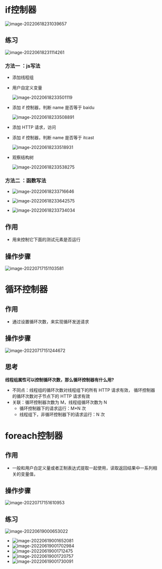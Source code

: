# if控制器

![image-20220618231039657](C:\Users\Bosco\Desktop\GitHub\blog\JMeter\img\image-20220618231039657.png)

## 练习

![image-20220618231114261](C:\Users\Bosco\Desktop\GitHub\blog\JMeter\img\image-20220618231114261.png)

### 方法一 ：js写法

- 添加线程组

- 用户自定义变量

  ![image-20220618233501119](C:\Users\Bosco\Desktop\GitHub\blog\JMeter\img\image-20220618233501119.png)

- 添加 if 控制器，判断 name 是否等于 baidu

  ![image-20220618233508891](C:\Users\Bosco\Desktop\GitHub\blog\JMeter\img\image-20220618233508891.png)

- 添加 HTTP 请求，访问

- 添加 if 控制器，判断 name 是否等于 itcast

  ![image-20220618233518931](C:\Users\Bosco\Desktop\GitHub\blog\JMeter\img\image-20220618233518931.png)

- 观察结构树

  ![image-20220618233538275](C:\Users\Bosco\Desktop\GitHub\blog\JMeter\img\image-20220618233538275.png)

### 方法二 ：函数写法

- ![image-20220618233716646](C:\Users\Bosco\Desktop\GitHub\blog\JMeter\img\image-20220618233716646.png)
- ![image-20220618233642575](C:\Users\Bosco\Desktop\GitHub\blog\JMeter\img\image-20220618233642575.png)

- ![image-20220618233734034](C:\Users\Bosco\AppData\Roaming\Typora\typora-user-images\image-20220618233734034.png)

## 作用

- 用来控制它下面的测试元素是否运行

## 操作步骤

![image-20220717151103581](C:\Users\Bosco\Desktop\GitHub\blog\JMeter\img\image-20220717151103581.png)



# 循环控制器

## 作用

- 通过设置循环次数，来实现循环发送请求

## 操作步骤

![image-20220717151244672](C:\Users\Bosco\Desktop\GitHub\blog\JMeter\img\image-20220717151244672.png)

## 思考

**线程组属性可以控制循环次数，那么循环控制器有什么用?**  

- 不同点：线程组的循环次数对线程组下的所有 HTTP 请求有效， 循环控制器的循环次数对子节点下的 HTTP 请求有效  
- 关联：循环控制器次数为 M，线程组循环次数为 N
  - 循环控制器下的请求运行：M*N 次  
  - 线程组下，非循环控制器下的请求运行：N 次  



# foreach控制器

## 作用

- 一般和用户白定义量或者正制表达式提取一起使用，读取返回结果中一系列相关的变量值，

## 操作步骤

![image-20220717151610953](C:\Users\Bosco\Desktop\GitHub\blog\JMeter\img\image-20220717151610953.png)

## 练习

![image-20220619000653022](C:\Users\Bosco\Desktop\GitHub\blog\JMeter\img\image-20220619000653022.png)

- ![image-20220619001652081](C:\Users\Bosco\Desktop\GitHub\blog\JMeter\img\image-20220619001652081.png)
- ![image-20220619001702984](C:\Users\Bosco\Desktop\GitHub\blog\JMeter\img\image-20220619001702984.png)
- ![image-20220619001712475](C:\Users\Bosco\Desktop\GitHub\blog\JMeter\img\image-20220619001712475.png)
- ![image-20220619001720757](C:\Users\Bosco\Desktop\GitHub\blog\JMeter\img\image-20220619001720757.png)
- ![image-20220619001730091](C:\Users\Bosco\Desktop\GitHub\blog\JMeter\img\image-20220619001730091.png)

